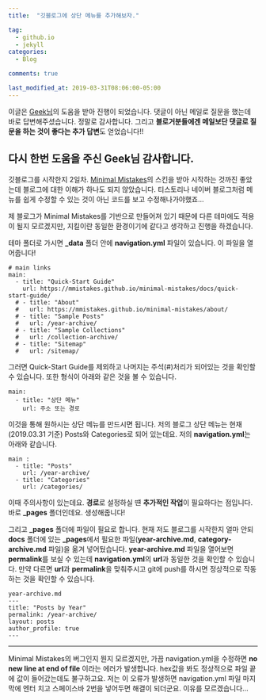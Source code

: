 ```yaml
---
title:  "깃블로그에 상단 메뉴를 추가해보자."

tag:
  - github.io
  - jekyll
categories:
  - Blog

comments: true

last_modified_at: 2019-03-31T08:06:00-05:00
---
```

이글은 [Geek님](https://geeksvoyage.com/)의 도움을 받아 진행이 되었습니다. 댓글이 아닌 메일로 질문을 했는데 바로 답변해주셨습니다. 정말로 감사합니다. 그리고 **블로거분들에겐 메일보단 댓글로 질문을 하는 것이 좋다는 추가 답변**도 얻었습니다!!

다시 한번 도움을 주신 Geek님 감사합니다.
---
깃블로그를 시작한지 2일차. [Minimal Mistakes](https://mmistakes.github.io/minimal-mistakes/)의 스킨을 받아 시작하는 것까진 좋았는데 블로그에 대한 이해가 하나도 되지 않았습니다. 티스토리나 네이버 블로그처럼 메뉴를 쉽게 수정할 수 있는 것이 아닌 코드를 보고 수정해나가야했죠...  

제 블로그가 Minimal Mistakes를 기반으로 만들어져 있기 때문에 다른 테마에도 적용이 될지 모르겠지만, 지킬이란 동일한 환경이기에 같다고 생각하고 진행을 하겠습니다.  

테마 폴더로 가시면 **_data** 폴더 안에 **navigation.yml** 파일이 있습니다. 이 파일을 열어줍니다!

```
# main links
main:
  - title: "Quick-Start Guide"
    url: https://mmistakes.github.io/minimal-mistakes/docs/quick-start-guide/
  # - title: "About"
  #   url: https://mmistakes.github.io/minimal-mistakes/about/
  # - title: "Sample Posts"
  #   url: /year-archive/
  # - title: "Sample Collections"
  #   url: /collection-archive/
  # - title: "Sitemap"
  #   url: /sitemap/
```

그러면 Quick-Start Guide를 제외하고 나머지는 주석(#)처리가 되어있는 것을 확인할 수 있습니다. 또한 형식이 아래와 같은 것을 볼 수 있습니다.

```
main:
  - title: "상단 메뉴"
    url: 주소 또는 경로
```

이것을 통해 원하시는 상단 메뉴를 만드시면 됩니다. 저의 블로그 상단 메뉴는 현재(2019.03.31 기준) Posts와 Categories로 되어 있는데요. 저의 **navigation.yml**는 아래와 같습니다.  

```
main :
  - title: "Posts"
    url: /year-archive/
  - title: "Categories"
    url: /categories/
```

이때 주의사항이 있는데요. **경로**로 설정하실 떈 **추가적인 작업**이 필요하다는 점입니다. 바로 **_pages** 폴더인데요. 생성해줍니다!  

그리고 **_pages** 폴더에 파일이 필요로 합니다. 현재 저도 블로그를 시작한지 얼마 안되 **docs** 폴더에 있는 **_pages**에서 필요한 파일(**year-archive.md**, **category-archive.md** 파일)을 옮겨 넣어뒀습니다. **year-archive.md** 파일을 열어보면 **permalink**를 보실 수 있는데 **navigation.yml**의 **url**과 동일한 것을 확인할 수 있습니다. 만약 다르면 **url**과 **permalink**을 맞춰주시고 git에 push를 하시면 정상적으로 작동하는 것을 확인할 수 있습니다.

```
year-archive.md 
---
title: "Posts by Year"
permalink: /year-archive/
layout: posts
author_profile: true
---
```

---
Minimal Mistakes의 버그인지 뭔지 모르겠지만, 가끔 navigation.yml을 수정하면 **no new line at end of file** 이라는 에러가 발생합니다. hex값을 봐도 정상적으로 파일 끝에 값이 들어갔는데도 불구하고요. 저는 이 오류가 발생하면 navigation.yml 파일 마지막에 엔터 치고 스페이스바 2번을 넣어두면 해결이 되더군요. 이유를 모르겠습니다...